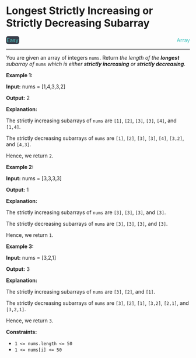 # Longest Strictly Increasing or Strictly Decreasing Subarray

<div style="display: flex; justify-content: space-between; align-items: center">
<div style="color: #46c6c2;
padding: 2px; background-color: #3a3f4b; border-radius: 5px;">Easy</div>
<div style="color: #46c6c2">Array</div>
</div>

---

You are given an array of integers `nums`. Return _the length of the **longest** subarray of_ `nums` _which is either **strictly increasing** or **strictly decreasing**_.

**Example 1:**

**Input:** nums = \[1,4,3,3,2\]

**Output:** 2

**Explanation:**

The strictly increasing subarrays of `nums` are `[1]`, `[2]`, `[3]`, `[3]`, `[4]`, and `[1,4]`.

The strictly decreasing subarrays of `nums` are `[1]`, `[2]`, `[3]`, `[3]`, `[4]`, `[3,2]`, and `[4,3]`.

Hence, we return `2`.

**Example 2:**

**Input:** nums = \[3,3,3,3\]

**Output:** 1

**Explanation:**

The strictly increasing subarrays of `nums` are `[3]`, `[3]`, `[3]`, and `[3]`.

The strictly decreasing subarrays of `nums` are `[3]`, `[3]`, `[3]`, and `[3]`.

Hence, we return `1`.

**Example 3:**

**Input:** nums = \[3,2,1\]

**Output:** 3

**Explanation:**

The strictly increasing subarrays of `nums` are `[3]`, `[2]`, and `[1]`.

The strictly decreasing subarrays of `nums` are `[3]`, `[2]`, `[1]`, `[3,2]`, `[2,1]`, and `[3,2,1]`.

Hence, we return `3`.

**Constraints:**

*   `1 <= nums.length <= 50`
*   `1 <= nums[i] <= 50`